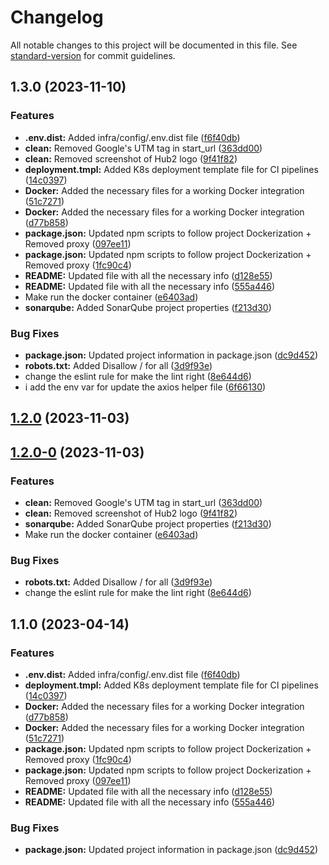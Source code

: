 # Changelog

All notable changes to this project will be documented in this file. See [standard-version](https://github.com/conventional-changelog/standard-version) for commit guidelines.

## 1.3.0 (2023-11-10)


### Features

* **.env.dist:** Added infra/config/.env.dist file ([f6f40db](https://gitlab.com/connekt4/back-office-support-webapp/commit/f6f40db488eb1013c73104b75434652ff031ecfd))
* **clean:** Removed Google's UTM tag in start_url ([363dd00](https://gitlab.com/connekt4/back-office-support-webapp/commit/363dd00d1e229ea0aba3259cc356b2db6bbc062a))
* **clean:** Removed screenshot of Hub2 logo ([9f41f82](https://gitlab.com/connekt4/back-office-support-webapp/commit/9f41f823729f2aebbcbdf52eb6fa9c013ce429d3))
* **deployment.tmpl:** Added K8s deployment template file for CI pipelines ([14c0397](https://gitlab.com/connekt4/back-office-support-webapp/commit/14c0397aa4b054b728cd79ee081c496cd2b9b09f))
* **Docker:** Added the necessary files for a working Docker integration ([51c7271](https://gitlab.com/connekt4/back-office-support-webapp/commit/51c7271310f2c910715ab7d2afc1f14cc68811a6))
* **Docker:** Added the necessary files for a working Docker integration ([d77b858](https://gitlab.com/connekt4/back-office-support-webapp/commit/d77b8581cedd0741c005e2f4b36ca97d1efbbad3))
* **package.json:** Updated npm scripts to follow project Dockerization + Removed proxy ([097ee11](https://gitlab.com/connekt4/back-office-support-webapp/commit/097ee1110ed3c571c3f5ee1ad10343bd6d99e4cf))
* **package.json:** Updated npm scripts to follow project Dockerization + Removed proxy ([1fc90c4](https://gitlab.com/connekt4/back-office-support-webapp/commit/1fc90c48a9bd5732ae1031c2e57517613e6c9969))
* **README:** Updated file with all the necessary info ([d128e55](https://gitlab.com/connekt4/back-office-support-webapp/commit/d128e5523165faa7981f3bcb2f7c3d5eb295a3d4))
* **README:** Updated file with all the necessary info ([555a446](https://gitlab.com/connekt4/back-office-support-webapp/commit/555a4463667c4aefb8dd0eb510afd6c3baa8685a))
* Make run the docker container ([e6403ad](https://gitlab.com/connekt4/back-office-support-webapp/commit/e6403ad959846a96862b4626e5efe4f1001364fe))
* **sonarqube:** Added SonarQube project properties ([f213d30](https://gitlab.com/connekt4/back-office-support-webapp/commit/f213d3068821b575679767f95a44216bc556c085))


### Bug Fixes

* **package.json:** Updated project information in package.json ([dc9d452](https://gitlab.com/connekt4/back-office-support-webapp/commit/dc9d4527001cb5d9aa40b83a8925a4f6224fc464))
* **robots.txt:** Added Disallow / for all ([3d9f93e](https://gitlab.com/connekt4/back-office-support-webapp/commit/3d9f93efda22a9cdc1e3c7381db92952d6f655ad))
* change the eslint rule for make the lint right ([8e644d6](https://gitlab.com/connekt4/back-office-support-webapp/commit/8e644d69de1dc5f62fe68eb4f37b46334143c508))
* i add the env var for update the axios helper file ([6f66130](https://gitlab.com/connekt4/back-office-support-webapp/commit/6f661302f8d3b43bb94abf9fcfbfebd24729fccb))

## [1.2.0](https://gitlab.com/connekt4/back-office-support/compare/v1.2.0-0...v1.2.0) (2023-11-03)

## [1.2.0-0](https://gitlab.com/connekt4/back-office-support/compare/v1.1.0...v1.2.0-0) (2023-11-03)


### Features

* **clean:** Removed Google's UTM tag in start_url ([363dd00](https://gitlab.com/connekt4/back-office-support/commit/363dd00d1e229ea0aba3259cc356b2db6bbc062a))
* **clean:** Removed screenshot of Hub2 logo ([9f41f82](https://gitlab.com/connekt4/back-office-support/commit/9f41f823729f2aebbcbdf52eb6fa9c013ce429d3))
* **sonarqube:** Added SonarQube project properties ([f213d30](https://gitlab.com/connekt4/back-office-support/commit/f213d3068821b575679767f95a44216bc556c085))
* Make run the docker container ([e6403ad](https://gitlab.com/connekt4/back-office-support/commit/e6403ad959846a96862b4626e5efe4f1001364fe))


### Bug Fixes

* **robots.txt:** Added Disallow / for all ([3d9f93e](https://gitlab.com/connekt4/back-office-support/commit/3d9f93efda22a9cdc1e3c7381db92952d6f655ad))
* change the eslint rule for make the lint right ([8e644d6](https://gitlab.com/connekt4/back-office-support/commit/8e644d69de1dc5f62fe68eb4f37b46334143c508))

## 1.1.0 (2023-04-14)


### Features

* **.env.dist:** Added infra/config/.env.dist file ([f6f40db](https://gitlab.com/connekt4/back-office-support/commit/f6f40db488eb1013c73104b75434652ff031ecfd))
* **deployment.tmpl:** Added K8s deployment template file for CI pipelines ([14c0397](https://gitlab.com/connekt4/back-office-support/commit/14c0397aa4b054b728cd79ee081c496cd2b9b09f))
* **Docker:** Added the necessary files for a working Docker integration ([d77b858](https://gitlab.com/connekt4/back-office-support/commit/d77b8581cedd0741c005e2f4b36ca97d1efbbad3))
* **Docker:** Added the necessary files for a working Docker integration ([51c7271](https://gitlab.com/connekt4/back-office-support/commit/51c7271310f2c910715ab7d2afc1f14cc68811a6))
* **package.json:** Updated npm scripts to follow project Dockerization + Removed proxy ([1fc90c4](https://gitlab.com/connekt4/back-office-support/commit/1fc90c48a9bd5732ae1031c2e57517613e6c9969))
* **package.json:** Updated npm scripts to follow project Dockerization + Removed proxy ([097ee11](https://gitlab.com/connekt4/back-office-support/commit/097ee1110ed3c571c3f5ee1ad10343bd6d99e4cf))
* **README:** Updated file with all the necessary info ([d128e55](https://gitlab.com/connekt4/back-office-support/commit/d128e5523165faa7981f3bcb2f7c3d5eb295a3d4))
* **README:** Updated file with all the necessary info ([555a446](https://gitlab.com/connekt4/back-office-support/commit/555a4463667c4aefb8dd0eb510afd6c3baa8685a))


### Bug Fixes

* **package.json:** Updated project information in package.json ([dc9d452](https://gitlab.com/connekt4/back-office-support/commit/dc9d4527001cb5d9aa40b83a8925a4f6224fc464))
